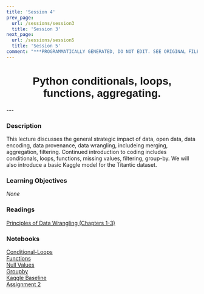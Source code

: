```yaml
---
title: 'Session 4'
prev_page:
  url: /sessions/session3
  title: 'Session 3'
next_page:
  url: /sessions/session5
  title: 'Session 5'
comment: "***PROGRAMMATICALLY GENERATED, DO NOT EDIT. SEE ORIGINAL FILES IN /content***"
---
```

<h1  style="font-family:  Verdana,  Geneva,  sans-serif;  text-align:center">Python  conditionals,  loops,  functions,  aggregating.  </h1> 
--- 
 
###  Description 
This  lecture  discusses  the  general  strategic  impact  of  data,  open  data,  data  encoding,  data  provenance,  data  wrangling,  includeing  merging,  aggregation,  filtering.  Continued  introduction  to  coding  includes  conditionals,  loops,  functions,  missing  values,  filtering,  group-by.    We  will  also  introduce  a  basic  Kaggle  model  for  the  Titantic  dataset.   
 
###  Learning  Objectives 
*None* 
 
###  Readings 
[Principles  of  Data  Wrangling  (Chapters  1-3)](http://proquestcombo.safaribooksonline.com.libproxy.rpi.edu/book/databases/business-intelligence/9781491938911) 
 
###  Notebooks 
[Conditional-Loops](https://rpi.analyticsdojo.com/notebooks/08-intro-python-pandas.html)<br>[Functions](https://rpi.analyticsdojo.com/notebooks/08-intro-python-pandas.html)<br>[Null  Values](https://rpi.analyticsdojo.com/notebooks/08-intro-python-pandas.html)<br>[Groupby](https://rpi.analyticsdojo.com/notebooks/08-intro-python-pandas.html)<br>[Kaggle  Baseline](https://rpi.analyticsdojo.com/notebooks/08-intro-python-pandas.html)<br>[Assignment  2](https://rpi.analyticsdojo.com/notebooks/08-intro-python-pandas.html)
